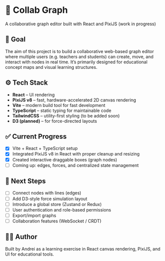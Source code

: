 # 🧠 Collab Graph

A collaborative graph editor built with React and PixiJS (work in progress)

## 🎯 Goal

The aim of this project is to build a collaborative web-based graph editor where multiple users (e.g. teachers and students) can create, move, and interact with nodes in real time. It’s primarily designed for educational concept maps and visual learning structures.

## ⚙️ Tech Stack

- **React** – UI rendering
- **PixiJS v8** – fast, hardware-accelerated 2D canvas rendering
- **Vite** – modern build tool for fast development
- **TypeScript** – static typing for maintainable code
- **TailwindCSS** – utility-first styling (to be added soon)
- **D3 (planned)** – for force-directed layouts

## ✅ Current Progress

- [x] Vite + React + TypeScript setup
- [x] Integrated PixiJS v8 in React with proper cleanup and resizing
- [x] Created interactive draggable boxes (graph nodes)
- [ ] Coming up: edges, forces, and centralized state management

## 📌 Next Steps

- [ ] Connect nodes with lines (edges)
- [ ] Add D3-style force simulation layout
- [ ] Introduce a global store (Zustand or Redux)
- [ ] User authentication and role-based permissions
- [ ] Export/import graphs
- [ ] Collaboration features (WebSocket / CRDT)

## 🙋‍♂️ Author

Built by Andrei as a learning exercise in React canvas rendering, PixiJS, and UI for educational tools.
